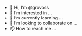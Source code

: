 - 👋 Hi, I’m @grovoss
- 👀 I’m interested in ...
- 🌱 I’m currently learning ...
- 💞️ I’m looking to collaborate on ...
- 📫 How to reach me ...

<!---
grovoss/grovoss is a ✨ special ✨ repository because its `README.md` (this file) appears on your GitHub profile.
You can click the Preview link to take a look at your changes.
--->
